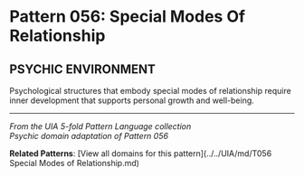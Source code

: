 # Pattern 056: Special Modes Of Relationship

## PSYCHIC ENVIRONMENT

Psychological structures that embody special modes of relationship require inner development that supports personal growth and well-being.

---

*From the UIA 5-fold Pattern Language collection*  
*Psychic domain adaptation of Pattern 056*

**Related Patterns**: [View all domains for this pattern](../../UIA/md/T056 Special Modes of Relationship.md)